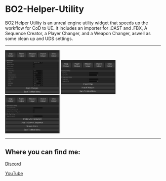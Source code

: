 # BO2-Helper-Utility

<p>BO2 Helper Utility is an unreal engine utility widget that speeds up the workflow for CoD to UE. It includes an importer for .CAST and .FBX, A Sequence Creator, a Player Changer, and a Weapon Changer, aswell as some clean up and UDS settings. </p>

---

<img src="https://github.com/tango3383/BO2-Helper-Utility/blob/main/docs/images/img1.png" width = "35%" height ="35%">

<img src="https://github.com/tango3383/BO2-Helper-Utility/blob/main/docs/images/img2.png" width = "35%" height ="35%">

<img src="https://github.com/tango3383/BO2-Helper-Utility/blob/main/docs/images/img3.png" width = "35%" height ="35%">

---

<footer>
 <h2> Where you can find me: </h2>

 <a href="https://discord.gg/T73zwe9z">Discord</a> 
 
 <a href="https://www.youtube.com/channel/UCS1LI3Aku5ABEzdiwV-P6KA">YouTube</a> 
 
</footer>
